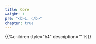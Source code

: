 ```yaml
---
title: Core
weight: 1
pre: "<b>1. </b>"
chapter: true
---
```


{{%children style="h4" description="" %}}

